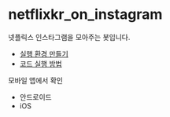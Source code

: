 # netflixkr_on_instagram

넷플릭스 인스타그램을 모아주는 봇입니다.

- [실행 환경 만들기](https://github.com/moabogey/docs/wiki/개발환경만들기)
- [코드 실행 방법](https://github.com/moabogey/docs/wiki/예제코드실행)

모바일 앱에서 확인

- 안드로이드
- iOS
